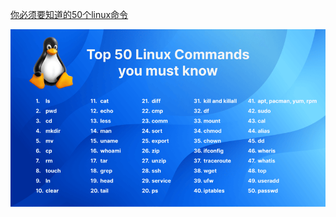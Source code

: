 

[你必须要知道的50个linux命令](https://www.digitalocean.com/community/tutorials/linux-commands)

![你必须要知道的50个linux命令](../images/20240701006.png)
